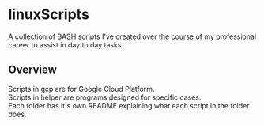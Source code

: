# linuxScripts

A collection of BASH scripts I've created over the course of my professional career to assist in day to day tasks. 

## Overview 
Scripts in gcp are for Google Cloud Platform. <br>
Scripts in helper are programs designed for specific cases. <br>
Each folder has it's own README explaining what each script in the folder does. 

